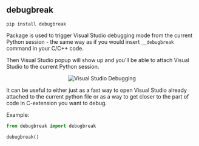## debugbreak


```shell
pip install debugbreak
```

Package is used to trigger Visual Studio debugging mode from the current Python session - the same way as if you would insert `__debugbreak` command in your C/C++ code.

Then Visual Studio popup will show up and you'll be able to attach Visual Studio to the current Python session.

<div style="text-align: center;">
    <img src="https://i.imgur.com/XvfCeJd.png" alt="Visual Studio Debugging">
</div>

It can be useful to either just as a fast way to open Visual Studio already attached to the current python file or as a way to get closer to the part of code in C-extension you want to debug.

Example:
```python
from debugbreak import debugbreak

debugbreak()
```
